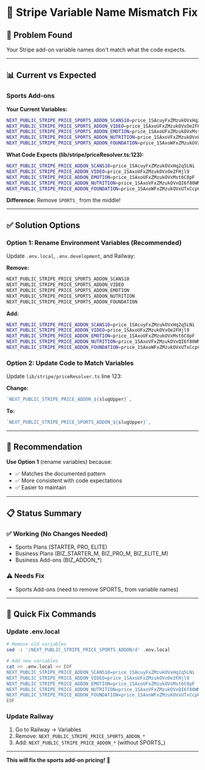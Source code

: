 # 🔧 Stripe Variable Name Mismatch Fix

## 🚨 Problem Found

Your Stripe add-on variable names don't match what the code expects.

---

## 📊 Current vs Expected

### Sports Add-ons

**Your Current Variables:**
```bash
NEXT_PUBLIC_STRIPE_PRICE_SPORTS_ADDON_SCANS10=price_1SAcuyFxZMzukOVxHq2q5LNi
NEXT_PUBLIC_STRIPE_PRICE_SPORTS_ADDON_VIDEO=price_1SAxoUFxZMzukOVxOe2FHjl9
NEXT_PUBLIC_STRIPE_PRICE_SPORTS_ADDON_EMOTION=price_1SAxoUFxZMzukOVxMst6C8pF
NEXT_PUBLIC_STRIPE_PRICE_SPORTS_ADDON_NUTRITION=price_1SAxoVFxZMzukOVxQI6f80WM
NEXT_PUBLIC_STRIPE_PRICE_SPORTS_ADDON_FOUNDATION=price_1SAxoWFxZMzukOVxUTxCcpCq
```

**What Code Expects (lib/stripe/priceResolver.ts:123):**
```bash
NEXT_PUBLIC_STRIPE_PRICE_ADDON_SCANS10=price_1SAcuyFxZMzukOVxHq2q5LNi
NEXT_PUBLIC_STRIPE_PRICE_ADDON_VIDEO=price_1SAxoUFxZMzukOVxOe2FHjl9
NEXT_PUBLIC_STRIPE_PRICE_ADDON_EMOTION=price_1SAxoUFxZMzukOVxMst6C8pF
NEXT_PUBLIC_STRIPE_PRICE_ADDON_NUTRITION=price_1SAxoVFxZMzukOVxQI6f80WM
NEXT_PUBLIC_STRIPE_PRICE_ADDON_FOUNDATION=price_1SAxoWFxZMzukOVxUTxCcpCq
```

**Difference:** Remove `SPORTS_` from the middle!

---

## ✅ Solution Options

### Option 1: Rename Environment Variables (Recommended)

Update `.env.local`, `.env.development`, and Railway:

**Remove:**
```bash
NEXT_PUBLIC_STRIPE_PRICE_SPORTS_ADDON_SCANS10
NEXT_PUBLIC_STRIPE_PRICE_SPORTS_ADDON_VIDEO
NEXT_PUBLIC_STRIPE_PRICE_SPORTS_ADDON_EMOTION
NEXT_PUBLIC_STRIPE_PRICE_SPORTS_ADDON_NUTRITION
NEXT_PUBLIC_STRIPE_PRICE_SPORTS_ADDON_FOUNDATION
```

**Add:**
```bash
NEXT_PUBLIC_STRIPE_PRICE_ADDON_SCANS10=price_1SAcuyFxZMzukOVxHq2q5LNi
NEXT_PUBLIC_STRIPE_PRICE_ADDON_VIDEO=price_1SAxoUFxZMzukOVxOe2FHjl9
NEXT_PUBLIC_STRIPE_PRICE_ADDON_EMOTION=price_1SAxoUFxZMzukOVxMst6C8pF
NEXT_PUBLIC_STRIPE_PRICE_ADDON_NUTRITION=price_1SAxoVFxZMzukOVxQI6f80WM
NEXT_PUBLIC_STRIPE_PRICE_ADDON_FOUNDATION=price_1SAxoWFxZMzukOVxUTxCcpCq
```

### Option 2: Update Code to Match Variables

Update `lib/stripe/priceResolver.ts` line 123:

**Change:**
```typescript
`NEXT_PUBLIC_STRIPE_PRICE_ADDON_${slugUpper}`,
```

**To:**
```typescript
`NEXT_PUBLIC_STRIPE_PRICE_SPORTS_ADDON_${slugUpper}`,
```

---

## 🎯 Recommendation

**Use Option 1** (rename variables) because:
- ✅ Matches the documented pattern
- ✅ More consistent with code expectations
- ✅ Easier to maintain

---

## 📋 Status Summary

### ✅ Working (No Changes Needed)
- Sports Plans (STARTER, PRO, ELITE)
- Business Plans (BIZ_STARTER_M, BIZ_PRO_M, BIZ_ELITE_M)
- Business Add-ons (BIZ_ADDON_*)

### ⚠️ Needs Fix
- Sports Add-ons (need to remove SPORTS_ from variable names)

---

## 🔧 Quick Fix Commands

### Update .env.local
```bash
# Remove old variables
sed -i '/NEXT_PUBLIC_STRIPE_PRICE_SPORTS_ADDON/d' .env.local

# Add new variables
cat >> .env.local << EOF
NEXT_PUBLIC_STRIPE_PRICE_ADDON_SCANS10=price_1SAcuyFxZMzukOVxHq2q5LNi
NEXT_PUBLIC_STRIPE_PRICE_ADDON_VIDEO=price_1SAxoUFxZMzukOVxOe2FHjl9
NEXT_PUBLIC_STRIPE_PRICE_ADDON_EMOTION=price_1SAxoUFxZMzukOVxMst6C8pF
NEXT_PUBLIC_STRIPE_PRICE_ADDON_NUTRITION=price_1SAxoVFxZMzukOVxQI6f80WM
NEXT_PUBLIC_STRIPE_PRICE_ADDON_FOUNDATION=price_1SAxoWFxZMzukOVxUTxCcpCq
EOF
```

### Update Railway
1. Go to Railway → Variables
2. Remove: `NEXT_PUBLIC_STRIPE_PRICE_SPORTS_ADDON_*`
3. Add: `NEXT_PUBLIC_STRIPE_PRICE_ADDON_*` (without SPORTS_)

---

**This will fix the sports add-on pricing!** 🚀
